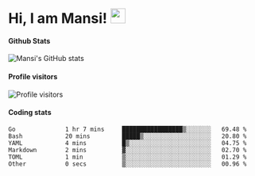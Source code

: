 # Hi, I am Mansi! <img src="https://user-images.githubusercontent.com/1303154/88677602-1635ba80-d120-11ea-84d8-d263ba5fc3c0.gif" width="30px">

#### Github Stats

![Mansi's GitHub stats](https://github-readme-stats.vercel.app/api?username=mansikulkarni96&theme=tokyonight&count_private=true&show_icons=true&hide=contribs)

#### Profile visitors

![Profile visitors](https://visitor-badge.glitch.me/badge?page_id=page.id&left_color=grey&right_color=blue)

#### Coding stats

<!--START_SECTION:waka-->

```text
Go              1 hr 7 mins     █████████████████▒░░░░░░░   69.48 %
Bash            20 mins         █████▒░░░░░░░░░░░░░░░░░░░   20.80 %
YAML            4 mins          █▒░░░░░░░░░░░░░░░░░░░░░░░   04.75 %
Markdown        2 mins          ▓░░░░░░░░░░░░░░░░░░░░░░░░   02.70 %
TOML            1 min           ▒░░░░░░░░░░░░░░░░░░░░░░░░   01.29 %
Other           0 secs          ▒░░░░░░░░░░░░░░░░░░░░░░░░   00.96 %
```

<!--END_SECTION:waka-->
